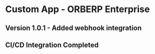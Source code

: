 # Custom App - ORBERP Enterprise
## Version 1.0.1 - Added webhook integration
## CI/CD Integration Completed
